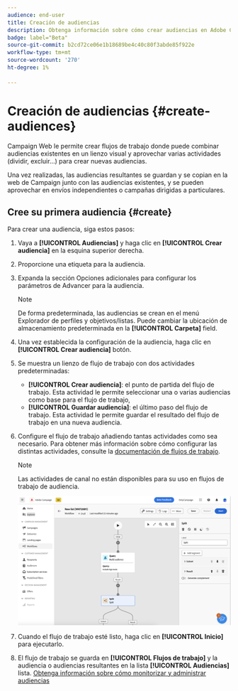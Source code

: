 ```yaml
---
audience: end-user
title: Creación de audiencias
description: Obtenga información sobre cómo crear audiencias en Adobe Campaign Web
badge: label="Beta"
source-git-commit: b2cd72ce06e1b18689be4c40c80f3abde85f922e
workflow-type: tm+mt
source-wordcount: '270'
ht-degree: 1%

---
```



# Creación de audiencias {#create-audiences}

Campaign Web le permite crear flujos de trabajo donde puede combinar audiencias existentes en un lienzo visual y aprovechar varias actividades (dividir, excluir...) para crear nuevas audiencias.

Una vez realizadas, las audiencias resultantes se guardan y se copian en la web de Campaign junto con las audiencias existentes, y se pueden aprovechar en envíos independientes o campañas dirigidas a particulares.

## Cree su primera audiencia {#create}

Para crear una audiencia, siga estos pasos:

1. Vaya a **[!UICONTROL Audiencias]** y haga clic en **[!UICONTROL Crear audiencia]** en la esquina superior derecha.
1. Proporcione una etiqueta para la audiencia.
1. Expanda la sección Opciones adicionales para configurar los parámetros de Advancer para la audiencia.

   >[!NOTE]
   >
   >De forma predeterminada, las audiencias se crean en el menú Explorador de perfiles y objetivos/listas. Puede cambiar la ubicación de almacenamiento predeterminada en la **[!UICONTROL Carpeta]** field.

1. Una vez establecida la configuración de la audiencia, haga clic en **[!UICONTROL Crear audiencia]** botón.

1. Se muestra un lienzo de flujo de trabajo con dos actividades predeterminadas:

   * **[!UICONTROL Crear audiencia]**: el punto de partida del flujo de trabajo. Esta actividad le permite seleccionar una o varias audiencias como base para el flujo de trabajo,
   * **[!UICONTROL Guardar audiencia]**: el último paso del flujo de trabajo. Esta actividad le permite guardar el resultado del flujo de trabajo en una nueva audiencia.

1. Configure el flujo de trabajo añadiendo tantas actividades como sea necesario. Para obtener más información sobre cómo configurar las distintas actividades, consulte la [documentación de flujos de trabajo](../workflows/activities/about-activities.md).

   >[!NOTE]
   >
   >Las actividades de canal no están disponibles para su uso en flujos de trabajo de audiencia.

   ![](assets/audience-creation-canvas.png)

1. Cuando el flujo de trabajo esté listo, haga clic en **[!UICONTROL Inicio]** para ejecutarlo.

1. El flujo de trabajo se guarda en **[!UICONTROL Flujos de trabajo]** y la audiencia o audiencias resultantes en la lista **[!UICONTROL Audiencias]** lista. [Obtenga información sobre cómo monitorizar y administrar audiencias](access-audiences.md)
